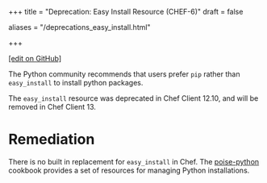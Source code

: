 +++
title = "Deprecation: Easy Install Resource (CHEF-6)"
draft = false

aliases = "/deprecations_easy_install.html"


  
    
    
    
    
+++    

[\[edit on
GitHub\]](https://github.com/chef/chef-web-docs/blob/master/chef_master/source/deprecations_easy_install.rst)

<meta name="robots" content="noindex">

The Python community recommends that users prefer `pip` rather than
`easy_install` to install python packages.

The `easy_install` resource was deprecated in Chef Client 12.10, and
will be removed in Chef Client 13.

Remediation
===========

There is no built in replacement for `easy_install` in Chef. The
[poise-python](https://supermarket.chef.io/cookbooks/poise-python)
cookbook provides a set of resources for managing Python installations.
